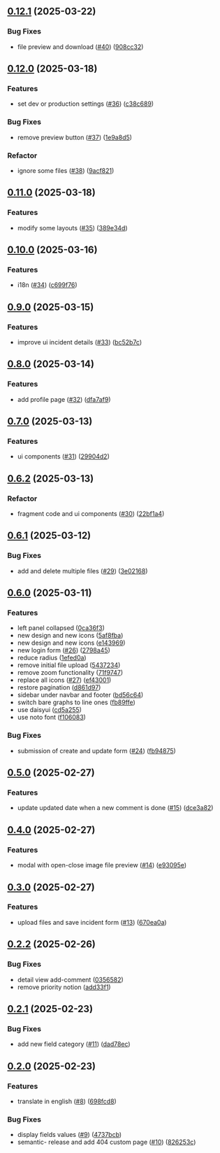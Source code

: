 ## [0.12.1](https://github.com/lazzio/incident-manager/-/compare/v0.12.0...v0.12.1) (2025-03-22)

### Bug Fixes

* file preview and download ([#40](https://github.com/lazzio/incident-manager/-/issues/40)) ([908cc32](https://github.com/lazzio/incident-manager/-/commit/908cc328a41d01092ec663be9562020a12c19f88))

## [0.12.0](https://github.com/lazzio/incident-manager/-/compare/v0.11.0...v0.12.0) (2025-03-18)

### Features

* set dev or production settings ([#36](https://github.com/lazzio/incident-manager/-/issues/36)) ([c38c689](https://github.com/lazzio/incident-manager/-/commit/c38c68985ffe9b223099ff777b2e0fd34af9e337))

### Bug Fixes

* remove preview button ([#37](https://github.com/lazzio/incident-manager/-/issues/37)) ([1e9a8d5](https://github.com/lazzio/incident-manager/-/commit/1e9a8d5bc338e4a35ecfe9c00d7e6f5907ea5bfd))

### Refactor

* ignore some files ([#38](https://github.com/lazzio/incident-manager/-/issues/38)) ([9acf821](https://github.com/lazzio/incident-manager/-/commit/9acf8217ade16718b68c6a5e22e7397f932c566b))

## [0.11.0](https://github.com/lazzio/incident-manager/-/compare/v0.10.0...v0.11.0) (2025-03-18)

### Features

* modify some layouts ([#35](https://github.com/lazzio/incident-manager/-/issues/35)) ([389e34d](https://github.com/lazzio/incident-manager/-/commit/389e34d7d4bd060e0a996f0c7c4330919172dafb))

## [0.10.0](https://github.com/lazzio/incident-manager/-/compare/v0.9.0...v0.10.0) (2025-03-16)

### Features

* i18n ([#34](https://github.com/lazzio/incident-manager/-/issues/34)) ([c699f76](https://github.com/lazzio/incident-manager/-/commit/c699f763e461505c47adda47261779e3efd32624))

## [0.9.0](https://github.com/lazzio/incident-manager/-/compare/v0.8.0...v0.9.0) (2025-03-15)

### Features

* improve ui incident details ([#33](https://github.com/lazzio/incident-manager/-/issues/33)) ([bc52b7c](https://github.com/lazzio/incident-manager/-/commit/bc52b7c73b4f15aa2e0bae0200bc6ad1901681f5))

## [0.8.0](https://github.com/lazzio/incident-manager/-/compare/v0.7.0...v0.8.0) (2025-03-14)

### Features

* add profile page ([#32](https://github.com/lazzio/incident-manager/-/issues/32)) ([dfa7af9](https://github.com/lazzio/incident-manager/-/commit/dfa7af942c4a18e655f1a92976a1b7ebbf74c837))

## [0.7.0](https://github.com/lazzio/incident-manager/-/compare/v0.6.2...v0.7.0) (2025-03-13)

### Features

* ui components ([#31](https://github.com/lazzio/incident-manager/-/issues/31)) ([29904d2](https://github.com/lazzio/incident-manager/-/commit/29904d2162324e134e60fd69d1cb3b693c279b4f))

## [0.6.2](https://github.com/lazzio/incident-manager/-/compare/v0.6.1...v0.6.2) (2025-03-13)

### Refactor

* fragment code and ui components ([#30](https://github.com/lazzio/incident-manager/-/issues/30)) ([22bf1a4](https://github.com/lazzio/incident-manager/-/commit/22bf1a43275aeb0ef3ca68798b17337d59547b5b))

## [0.6.1](https://github.com/lazzio/incident-manager/-/compare/v0.6.0...v0.6.1) (2025-03-12)

### Bug Fixes

* add and delete multiple files ([#29](https://github.com/lazzio/incident-manager/-/issues/29)) ([3e02168](https://github.com/lazzio/incident-manager/-/commit/3e02168f855811d9d5b01adf4f162cf14621f61e))

## [0.6.0](https://github.com/lazzio/incident-manager/-/compare/v0.5.0...v0.6.0) (2025-03-11)

### Features

* left panel collapsed ([0ca36f3](https://github.com/lazzio/incident-manager/-/commit/0ca36f367896927614166daad77bf8c53ebe5508))
* new design and new icons ([5af8fba](https://github.com/lazzio/incident-manager/-/commit/5af8fba1c6b522eb0535d12f8a96ebf4be38bab3))
* new design and new icons ([e143969](https://github.com/lazzio/incident-manager/-/commit/e143969dba21d6be458b1890e37b887df23816b0))
* new login form ([#26](https://github.com/lazzio/incident-manager/-/issues/26)) ([2798a45](https://github.com/lazzio/incident-manager/-/commit/2798a455832fd33c11b49414284e2ec7c30f5b9d))
* reduce radius ([1efed0a](https://github.com/lazzio/incident-manager/-/commit/1efed0a7adaabc78c974d505eea56a675cf09f28))
* remove initial file upload ([5437234](https://github.com/lazzio/incident-manager/-/commit/54372340503d3aa3f4c32efde7f2b00b678a61f0))
* remove zoom functionality ([71f9747](https://github.com/lazzio/incident-manager/-/commit/71f9747aa795aa1108db34496a13318edc8876a6))
* replace all icons ([#27](https://github.com/lazzio/incident-manager/-/issues/27)) ([ef43001](https://github.com/lazzio/incident-manager/-/commit/ef43001b23ad07e3ae77de115dc6ef49d85dea65))
* restore pagination ([d861d97](https://github.com/lazzio/incident-manager/-/commit/d861d976aea205008c9135e3ecc0c7c232426fba))
* sidebar under navbar and footer ([bd56c64](https://github.com/lazzio/incident-manager/-/commit/bd56c6452935beae6f13be0b9bfcd6c0168110b8))
* switch bare graphs to line ones ([fb89ffe](https://github.com/lazzio/incident-manager/-/commit/fb89ffe611b4b1d9c322d7b67f1e6589d8b3fbac))
* use daisyui ([cd5a255](https://github.com/lazzio/incident-manager/-/commit/cd5a255158abbaeadb32cef418ded38be07e0442))
* use noto font ([f106083](https://github.com/lazzio/incident-manager/-/commit/f1060834a9146338a586e923ed4fbbc48bb9628c))

### Bug Fixes

* submission of create and update form ([#24](https://github.com/lazzio/incident-manager/-/issues/24)) ([fb94875](https://github.com/lazzio/incident-manager/-/commit/fb948753ca66ce4a085b649d01b61de9015bdb7a))

## [0.5.0](https://github.com/lazzio/incident-manager/-/compare/v0.4.0...v0.5.0) (2025-02-27)

### Features

* update updated date when a new comment is done ([#15](https://github.com/lazzio/incident-manager/-/issues/15)) ([dce3a82](https://github.com/lazzio/incident-manager/-/commit/dce3a8212e4861efa8eaa962d0faff0a63269bfb))

## [0.4.0](https://github.com/lazzio/incident-manager/-/compare/v0.3.0...v0.4.0) (2025-02-27)

### Features

* modal with open-close image file preview ([#14](https://github.com/lazzio/incident-manager/-/issues/14)) ([e93095e](https://github.com/lazzio/incident-manager/-/commit/e93095e404f65ba2910aa2d7e72e13eadada1e71))

## [0.3.0](https://github.com/lazzio/incident-manager/-/compare/v0.2.2...v0.3.0) (2025-02-27)

### Features

* upload files and save incident form ([#13](https://github.com/lazzio/incident-manager/-/issues/13)) ([670ea0a](https://github.com/lazzio/incident-manager/-/commit/670ea0a6d8bd8c9fe7e72c5aada1f9e951e99c37))

## [0.2.2](https://github.com/lazzio/incident-manager/-/compare/v0.2.1...v0.2.2) (2025-02-26)

### Bug Fixes

* detail view add-comment ([0356582](https://github.com/lazzio/incident-manager/-/commit/03565822ee4099b79c3affed804e62473f764fa7))
* remove priority notion ([add33f1](https://github.com/lazzio/incident-manager/-/commit/add33f1459115bb4a74558b1e947351276300250))

## [0.2.1](https://github.com/lazzio/incident-manager/-/compare/v0.2.0...v0.2.1) (2025-02-23)

### Bug Fixes

* add new field category ([#11](https://github.com/lazzio/incident-manager/-/issues/11)) ([dad78ec](https://github.com/lazzio/incident-manager/-/commit/dad78ec0464beda0f603faf9e0e1df7d4708066d))

## [0.2.0](https://github.com/lazzio/incident-manager/-/compare/v0.1.3...v0.2.0) (2025-02-23)

### Features

* translate in english ([#8](https://github.com/lazzio/incident-manager/-/issues/8)) ([698fcd8](https://github.com/lazzio/incident-manager/-/commit/698fcd862a530f1429d5102ef85e887ea4c9348b))

### Bug Fixes

* display fields values ([#9](https://github.com/lazzio/incident-manager/-/issues/9)) ([4737bcb](https://github.com/lazzio/incident-manager/-/commit/4737bcb59b8ec0a39ffa9964c4c2182525b80000))
* semantic- release and add 404 custom page ([#10](https://github.com/lazzio/incident-manager/-/issues/10)) ([826253c](https://github.com/lazzio/incident-manager/-/commit/826253c79bf6bcc8f5767def3b05eddc3fe6284f))
